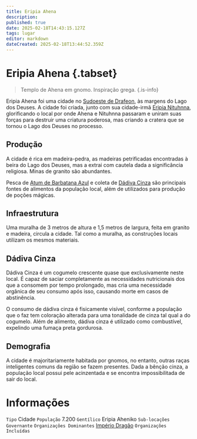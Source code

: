 ```yaml
---
title: Eripia Ahena
description: 
published: true
date: 2025-02-18T14:43:15.127Z
tags: lugar
editor: markdown
dateCreated: 2025-02-18T13:44:52.359Z
---
```


# Eripia Ahena  {.tabset}
> Templo de Ahena em gnomo.
> Inspiração grega.
{.is-info}

Eripia Ahena foi uma cidade no [Sudoeste de Drafeon](/lugares/plano-material/drafeon/sudoeste-de-drafeon), às margens do Lago dos Deuses. A cidade foi criada, junto com sua cidade-irmã [Eripia Nituhnna](/lugares/plano-material/drafeon/sudoeste-de-drafeon/eripia-nituhnna), glorificando o local por onde Ahena e Nituhnna passaram e uniram suas forças para destruir uma criatura poderosa, mas criando a cratera que se tornou o Lago dos Deuses no processo.

## Produção

A cidade é rica em madeira-pedra, as madeiras petrificadas encontradas à beira do Lago dos Deuses, mas a extrai com cautela dada a significância religiosa. Minas de granito são abundantes.

Pesca de [Atum de Barbatana Azul](/fauna-e-flora/atum-de-barbatana-azul) e coleta de [Dádiva Cinza](/fauna-e-flora/dadiva-cinza) são principais fontes de alimentos da população local, além de utilizados para produção de poções mágicas.

## Infraestrutura

Uma muralha de 3 metros de altura e 1,5 metros de largura, feita em granito e madeira, circula a cidade. Tal como a muralha, as construções locais utilizam os mesmos materiais.

## Dádiva Cinza

Dádiva Cinza é um cogumelo crescente quase que exclusivamente neste local. É capaz de saciar completamente as necessidades nutricionais dos que a consomem por tempo prolongado, mas cria uma necessidade orgânica de seu consumo após isso, causando morte em casos de abstinência.

O consumo de dádiva cinza é fisicamente visível, conforme a população que o faz tem coloração alterada para uma tonalidade de cinza tal qual a do cogumelo. Além de alimento, dádiva cinza é utilizado como combustível, expelindo uma fumaça preta gordurosa.

## Demografia

A cidade é majoritariamente habitada por gnomos, no entanto, outras raças inteligentes comuns da região se fazem presentes. Dada a bênção cinza, a população local possui pele acinzentada e se encontra impossibilitada de sair do local.

# Informações
`Tipo` Cidade
`População` 7.200
`Gentílico` Eripia Aheniko 
`Sub-locações` 
`Governante` 
`Organizações Dominantes` [Império Dragão](/faccoes/nacoes/imperio-dragao#imperio-dragao)
`Organizações Incluídas`
